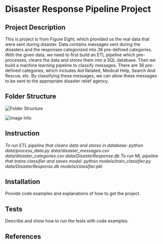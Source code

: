 # Disaster Response Pipeline Project

## Project Description
This is project is from Figure Eight, which provided us the real data that were sent during disaster. Data contains messages sent during the disasters and the responses categorized into 36 pre-defined categories. With the given data, we need to first build an ETL pipeline which pre-processes, cleans the data and stores them into a SQL database. Then we build a machine learning pipeline to classify messages. There are 36 pre-defined categories, which includes Aid Related, Medical Help, Search And Rescue, etc. By classifying these messages, we can allow these messages to be sent to the appropriate disaster relief agency.

## Folder Structure

![Folder Structure](FolderStructure.png)

![image Info](file:///C:/Users/viswanathan.a/Desktop/FolderStructure.PNG "FolderStructure")


## Instruction
*To run ETL pipeline that cleans data and stores in database: 
python data/process_data.py data/disaster_messages.csv data/disaster_categories.csv data/DisasterResponse.db*
*To run ML pipeline that trains classifier and saves model:
python models/train_classifier.py data/DisasterResponse.db models/classifier.pkl*

## Installation
Provide code examples and explanations of how to get the project.

## Tests
Describe and show how to run the tests with code examples.

## References